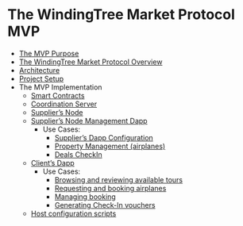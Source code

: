 # The WindingTree Market Protocol MVP

- [The MVP Purpose](./mvp-purpose.md)
- [The WindingTree Market Protocol Overview](./protocol.md)
- [Architecture](./architecture.md)
- [Project Setup](./setup.md)
- The MVP Implementation
  - [Smart Contracts](./imp.contracts.md)
  - [Coordination Server](./imp.server.md)
  - [Supplier’s Node](./imp.node.md)
  - [Supplier’s Node Management Dapp](./imp.manager.md)
    - Use Cases:
      - [Supplier’s Dapp Configuration](./imp.manager.config.md)
      - [Property Management (airplanes)](./imp.manager.prop.md)
      - [Deals CheckIn](./imp.manager.checkin.md)
  - [Client’s Dapp](./imp.client.md)
    - Use Cases:
      - [Browsing and reviewing available tours](./imp.client.usecases.md#browsing-and-reviewing-available-tours)
      - [Requesting and booking airplanes](./imp.client.usecases.md#requesting-and-booking-airplanes-for-tours)
      - [Managing booking](./imp.client.usecases.md#managing-booking-processes)
      - [Generating Check-In vouchers](./imp.client.usecases.md#generating-check-in-vouchers)
  - [Host configuration scripts](./scripts.md)
